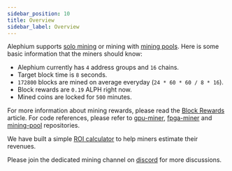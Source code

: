 ```yaml
---
sidebar_position: 10
title: Overview
sidebar_label: Overview
---
```


Alephium supports [solo mining](/mining/solo-mining-guide) or mining
with [mining pools](/mining/pool-mining-guide). Here is some basic
information that the miners should know:

- Alephium currently has `4` address groups and `16` chains.
- Target block time is `8` seconds.
- `172800` blocks are mined on average everyday (`24 * 60 * 60 / 8 * 16`).
- Block rewards are `0.19` ALPH right now.
- Mined coins are locked for `500` minutes.

For more information about mining rewards, please read the [Block
Rewards](https://medium.com/@alephium/alephium-block-rewards-72d9fb9fde33)
article. 
For code references, please refer to
[gpu-miner](https://github.com/alephium/gpu-miner),
[fpga-miner](https://github.com/alephium/fpga-miner) and
[mining-pool](https://github.com/alephium/mining-pool) repositories.

We have built a simple [ROI calculator](https://alephium.github.io/alph-mining-roi/) to help miners estimate their revenues.

Please join the dedicated mining channel on [discord](https://alephium.org/discord) for
more discussions.
